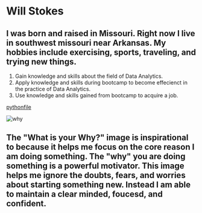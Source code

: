 # Will Stokes
## I was born and raised in Missouri. Right now I live in southwest missouri near Arkansas. My hobbies include exercising, sports, traveling, and trying new things. 
1. Gain knowledge and skills about the field of Data Analytics. 
2. Apply knowledge and skills during bootcamp to become effecienct in the practice of Data Analytics. 
3. Use knowledge and skills gained from bootcamp to acquire a job. 

[pythonfile](https://www.coursera.org/articles/what-is-python-used-for-a-beginners-guide-to-using-python)

![why]([https://www.shutterstock.com/image-photo/what-your-why-written-on-yellow-1055962727](https://www.pexels.com/photo/the-word-why-made-with-cubes-with-letters-15368263/))
## The "What is your Why?" image is inspirational to because it helps me focus on the core reason I am doing something. The "why" you are doing something is a powerful motivator. This image helps me ignore the doubts, fears, and worries about starting something new. Instead I am able to maintain a clear minded, foucesd, and confident.
